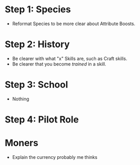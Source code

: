 # Step 1: Species 
- Reformat Species to be more clear about Attribute Boosts.
# Step 2: History 
- Be clearer with what "x" Skills are, such as Craft skills.
- Be clearer that you become *trained* in a skill.
# Step 3: School
- Nothing
# Step 4: Pilot Role
# Moners
- Explain the currency probably me thinks 
# 